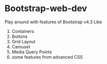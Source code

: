 # Bootstrap-web-dev
Play around with features of Bootstrap v4.3
Like
1. Containers
2. Buttons
3. Grid Layout
4. Carousel
5. Media Query Points
6. some features from advanced CSS
